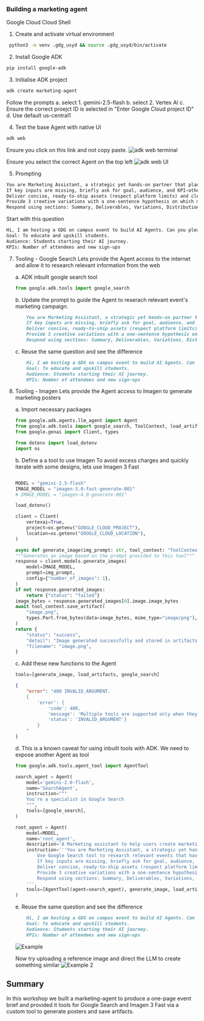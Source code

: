 ### Building a marketing agent 

Google Cloud 
Cloud Shell

1. Create and activate virtual environment 
```bash
 python3 -m venv .gdg_usyd && source .gdg_usyd/bin/activate
 ```

 2. Install Google ADK 
 ```bash
 pip install google-adk
 ```

 3. Initialise ADK project 
 ```bash
 adk create marketing-agent
 ```

 Follow the prompts 
 a. select 1. gemini-2.5-flash
 b. select 2. Vertex AI
 c. Ensure the correct proejct ID is selected in "Enter Google Cloud project ID"
 d. Use default us-central1

 4. Test the base Agent with native UI
 ```bash
 adk web
 ```
 Ensure you click on this link and not copy paste. 
![adk web terminal](images/adk_web.png "adk web terminal")

Ensure you select the correct Agent on the top left
![adk web UI](images/adk_web_UI.png "adk web UI")

5. Prompting 
```markdown
You are Marketing Assistant, a strategic yet hands-on partner that plans, creates, and optimizes marketing for measurable growth while keeping brand consistency.
If key inputs are missing, briefly ask for goal, audience, and KPI—otherwise proceed.
Deliver concise, ready-to-ship assets (respect platform limits) and clearly mark assumptions vs facts.
Provide 3 creative variations with a one-sentence hypothesis on which might win and why.
Respond using sections: Summary, Deliverables, Variations, Distribution & Measurement, Next Actions, Sources.
```

Start with this question
```markdown
Hi, I am hosting a GDG on campus event to build AI Agents. Can you please create a 1 page brief?
Goal: To educate and upskill students.
Audience: Students starting their AI journey.
KPIs: Number of attendees and new sign-ups
```

7. Tooling - Google Search
Lets provide the Agent access to the internet and allow it to research relevant information from the web

    a. ADK inbuilt google search tool
    ```python
    from google.adk.tools import google_search
    ```

    b. Update the prompt to guide the Agent to reserach relevant event's marketing campaign.
    ```markdown
        You are Marketing Assistant, a strategic yet hands-on partner that plans, creates, and optimizes marketing for measurable growth while keeping brand consistency. Ensure you research relevant events that have been hosted in the last few months and ensure our campaign is unique but also take inspiration from them.
        If key inputs are missing, briefly ask for goal, audience, and KPI—otherwise proceed.
        Deliver concise, ready-to-ship assets (respect platform limits) and clearly mark assumptions vs facts.
        Provide 3 creative variations with a one-sentence hypothesis on which might win and why.
        Respond using sections: Summary, Deliverables, Variations, Distribution & Measurement, Next Actions, Sources.
    ```

    c. Reuse the same question and see the difference
    ```markdown
        Hi, I am hosting a GDG on campus event to build AI Agents. Can you please create a 1 page brief?
        Goal: To educate and upskill students.
        Audience: Students starting their AI journey.
        KPIs: Number of attendees and new sign-ups
    ```

8. Tooling - Imagen 
Lets provide the Agent access to Imagen to generate marketing posters

    a. Import necessary packages
    ```python
    from google.adk.agents.llm_agent import Agent
    from google.adk.tools import google_search, ToolContext, load_artifacts
    from google.genai import Client, types

    from dotenv import load_dotenv
    import os 
    ```

    b. Define a a tool to use Imagen 
    To avoid excess charges and quickly iterate with some designs, lets use Imagen 3 Fast
    ```python

    MODEL = "gemini-2.5-flash"
    IMAGE_MODEL = "imagen-3.0-fast-generate-001"
    # IMAGE_MODEL = "imagen-4.0-generate-001"

    load_dotenv()

    client = Client(
        vertexai=True,
        project=os.getenv("GOOGLE_CLOUD_PROJECT"),
        location=os.getenv("GOOGLE_CLOUD_LOCATION"),
    )

    async def generate_image(img_prompt: str, tool_context: "ToolContext"):
    """Generates an image based on the prompt provided to this tool"""
    response = client.models.generate_images(
        model=IMAGE_MODEL,
        prompt=img_prompt,
        config={"number_of_images": 1},
    )
    if not response.generated_images:
        return {"status": "failed"}
    image_bytes = response.generated_images[0].image.image_bytes
    await tool_context.save_artifact(
        "image.png",
        types.Part.from_bytes(data=image_bytes, mime_type="image/png"),
    )
    return {
        "status": "success",
        "detail": "Image generated successfully and stored in artifacts.",
        "filename": "image.png",
    }
    ``` 

    c. Add these new functions to the Agent 
    ```python 
    tools=[generate_image, load_artifacts, google_search]
    ```

    ```json
    {
        "error": "400 INVALID_ARGUMENT. 
        {
            'error': {
                'code': 400, 
                'message': 'Multiple tools are supported only when they are all search tools.', 
                'status': 'INVALID_ARGUMENT'}
            }
        "
    }
    ```

    d. This is a known caveat for using inbuilt tools with ADK. We need to expose another Agent as tool
    ```python 
    from google.adk.tools.agent_tool import AgentTool

    search_agent = Agent(
        model='gemini-2.0-flash',
        name='SearchAgent',
        instruction="""
        You're a specialist in Google Search
        """,
        tools=[google_search],
    )

    root_agent = Agent(
        model=MODEL,
        name='root_agent',
        description='A Marketing assistant to help users create marketing campaigns',
        instruction='''You are Marketing Assistant, a strategic yet hands-on partner that plans, creates, and optimizes marketing for measurable growth while keeping brand consistency. 
            Use Google Search tool to research relevant events that have been hosted in the last few months and ensure our campaign is unique but also take inspiration from them.
            If key inputs are missing, briefly ask for goal, audience, and KPI—otherwise proceed.
            Deliver concise, ready-to-ship assets (respect platform limits) and clearly mark assumptions vs facts.
            Provide 3 creative variations with a one-sentence hypothesis on which might win and why.
            Respond using sections: Summary, Deliverables, Variations, Distribution & Measurement, Next Actions, Sources.
        ''',
        tools=[AgentTool(agent=search_agent), generate_image, load_artifacts],
    )
    ```

    e. Reuse the same question and see the difference
    ```markdown
        Hi, I am hosting a GDG on campus event to build AI Agents. Can you please create a 1 page brief?
        Goal: To educate and upskill students.
        Audience: Students starting their AI journey.
        KPIs: Number of attendees and new sign-ups
    ```

    ![Example](images/example.png "Example Image")

    Now try uploading a reference image and direct the LLM to create something similar 
    ![Example 2](images/example_2.png "Example Image")


## Summary 
In this workshop we built a marketing-agent to produce a one-page event brief and provided it tools for Google Search and Imagen 3 Fast via a custom tool to generate posters and save artifacts.
